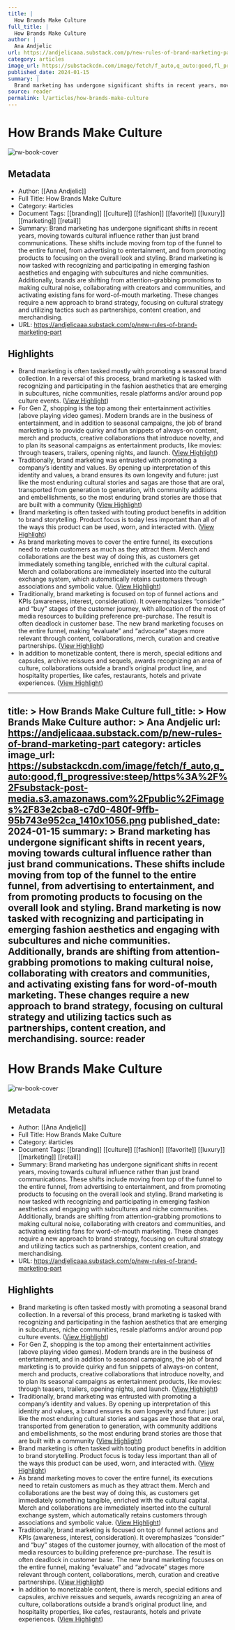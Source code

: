 ```yaml
---
title: |
  How Brands Make Culture
full_title: |
  How Brands Make Culture
author: |
  Ana Andjelic
url: https://andjelicaaa.substack.com/p/new-rules-of-brand-marketing-part
category: articles
image_url: https://substackcdn.com/image/fetch/f_auto,q_auto:good,fl_progressive:steep/https%3A%2F%2Fsubstack-post-media.s3.amazonaws.com%2Fpublic%2Fimages%2F83e2cba8-c7d0-480f-9ffb-95b743e952ca_1410x1056.png
published_date: 2024-01-15
summary: |
  Brand marketing has undergone significant shifts in recent years, moving towards cultural influence rather than just brand communications. These shifts include moving from top of the funnel to the entire funnel, from advertising to entertainment, and from promoting products to focusing on the overall look and styling. Brand marketing is now tasked with recognizing and participating in emerging fashion aesthetics and engaging with subcultures and niche communities. Additionally, brands are shifting from attention-grabbing promotions to making cultural noise, collaborating with creators and communities, and activating existing fans for word-of-mouth marketing. These changes require a new approach to brand strategy, focusing on cultural strategy and utilizing tactics such as partnerships, content creation, and merchandising.
source: reader
permalink: l/articles/how-brands-make-culture
---
```

# How Brands Make Culture

![rw-book-cover](https://substackcdn.com/image/fetch/f_auto,q_auto:good,fl_progressive:steep/https%3A%2F%2Fsubstack-post-media.s3.amazonaws.com%2Fpublic%2Fimages%2F83e2cba8-c7d0-480f-9ffb-95b743e952ca_1410x1056.png)

## Metadata
- Author: [[Ana Andjelic]]
- Full Title: How Brands Make Culture
- Category: #articles
- Document Tags: [[branding]] [[culture]] [[fashion]] [[favorite]] [[luxury]] [[marketing]] [[retail]] 
- Summary: Brand marketing has undergone significant shifts in recent years, moving towards cultural influence rather than just brand communications. These shifts include moving from top of the funnel to the entire funnel, from advertising to entertainment, and from promoting products to focusing on the overall look and styling. Brand marketing is now tasked with recognizing and participating in emerging fashion aesthetics and engaging with subcultures and niche communities. Additionally, brands are shifting from attention-grabbing promotions to making cultural noise, collaborating with creators and communities, and activating existing fans for word-of-mouth marketing. These changes require a new approach to brand strategy, focusing on cultural strategy and utilizing tactics such as partnerships, content creation, and merchandising.
- URL: https://andjelicaaa.substack.com/p/new-rules-of-brand-marketing-part

## Highlights
- Brand marketing is often tasked mostly with promoting a seasonal brand collection. In a reversal of this process, brand marketing is tasked with recognizing and participating in the fashion aesthetics that are emerging in subcultures, niche communities, resale platforms and/or around pop culture events. ([View Highlight](https://read.readwise.io/read/01hmbxwhxf96e5vydknwm8k493))
- For Gen Z, shopping is the top among their entertainment activities (above playing video games). Modern brands are in the business of entertainment, and in addition to seasonal campaigns, the job of brand marketing is to provide quirky and fun snippets of always-on content, merch and products, creative collaborations that introduce novelty, and to plan its seasonal campaigns as entertainment products, like movies: through teasers, trailers, opening nights, and launch. ([View Highlight](https://read.readwise.io/read/01hmbxxggd6ggnmgz0aw40jjg5))
- Traditionally, brand marketing was entrusted with promoting a company’s identity and values. By opening up interpretation of this identity and values, a brand ensures its own longevity and future: just like the most enduring cultural stories and sagas are those that are oral, transported from generation to generation, with community additions and embellishments, so the most enduring brand stories are those that are built with a community ([View Highlight](https://read.readwise.io/read/01hmby04m144hbchjg4h0xv3b6))
- Brand marketing is often tasked with touting product benefits in addition to brand storytelling. Product focus is today less important than all of the ways this product can be used, worn, and interacted with. ([View Highlight](https://read.readwise.io/read/01hmby0gsqf398h1hjwc0gk1x7))
- As brand marketing moves to cover the entire funnel, its executions need to retain customers as much as they attract them. Merch and collaborations are the best way of doing this, as customers get immediately something tangible, enriched with the cultural capital. Merch and collaborations are immediately inserted into the cultural exchange system, which automatically retains customers through associations and symbolic value. ([View Highlight](https://read.readwise.io/read/01hmby5ng9eymzrnnxns6bcwbw))
- Traditionally, brand marketing is focused on top of funnel actions and KPIs (awareness, interest, consideration). It overemphasizes “consider” and “buy” stages of the customer journey, with allocation of the most of media resources to building preference pre-purchase. The result is often deadlock in customer base. The new brand marketing focuses on the entire funnel, making “evaluate” and “advocate” stages more relevant through content, collaborations, merch, curation and creative partnerships. ([View Highlight](https://read.readwise.io/read/01hmby61fvfm5cg69htpr1qthj))
- In addition to monetizable content, there is merch, special editions and capsules, archive reissues and sequels, awards recognizing an area of culture, collaborations outside a brand’s original product line, and hospitality properties, like cafes, restaurants, hotels and private experiences. ([View Highlight](https://read.readwise.io/read/01hmby8aqkbwgzdpfg1xh83xfn))


---
title: >
  How Brands Make Culture
full_title: >
  How Brands Make Culture
author: >
  Ana Andjelic
url: https://andjelicaaa.substack.com/p/new-rules-of-brand-marketing-part
category: articles
image_url: https://substackcdn.com/image/fetch/f_auto,q_auto:good,fl_progressive:steep/https%3A%2F%2Fsubstack-post-media.s3.amazonaws.com%2Fpublic%2Fimages%2F83e2cba8-c7d0-480f-9ffb-95b743e952ca_1410x1056.png
published_date: 2024-01-15
summary: >
  Brand marketing has undergone significant shifts in recent years, moving towards cultural influence rather than just brand communications. These shifts include moving from top of the funnel to the entire funnel, from advertising to entertainment, and from promoting products to focusing on the overall look and styling. Brand marketing is now tasked with recognizing and participating in emerging fashion aesthetics and engaging with subcultures and niche communities. Additionally, brands are shifting from attention-grabbing promotions to making cultural noise, collaborating with creators and communities, and activating existing fans for word-of-mouth marketing. These changes require a new approach to brand strategy, focusing on cultural strategy and utilizing tactics such as partnerships, content creation, and merchandising.
source: reader
---
# How Brands Make Culture

![rw-book-cover](https://substackcdn.com/image/fetch/f_auto,q_auto:good,fl_progressive:steep/https%3A%2F%2Fsubstack-post-media.s3.amazonaws.com%2Fpublic%2Fimages%2F83e2cba8-c7d0-480f-9ffb-95b743e952ca_1410x1056.png)

## Metadata
- Author: [[Ana Andjelic]]
- Full Title: How Brands Make Culture
- Category: #articles
- Document Tags: [[branding]] [[culture]] [[fashion]] [[favorite]] [[luxury]] [[marketing]] [[retail]] 
- Summary: Brand marketing has undergone significant shifts in recent years, moving towards cultural influence rather than just brand communications. These shifts include moving from top of the funnel to the entire funnel, from advertising to entertainment, and from promoting products to focusing on the overall look and styling. Brand marketing is now tasked with recognizing and participating in emerging fashion aesthetics and engaging with subcultures and niche communities. Additionally, brands are shifting from attention-grabbing promotions to making cultural noise, collaborating with creators and communities, and activating existing fans for word-of-mouth marketing. These changes require a new approach to brand strategy, focusing on cultural strategy and utilizing tactics such as partnerships, content creation, and merchandising.
- URL: https://andjelicaaa.substack.com/p/new-rules-of-brand-marketing-part

## Highlights
- Brand marketing is often tasked mostly with promoting a seasonal brand collection. In a reversal of this process, brand marketing is tasked with recognizing and participating in the fashion aesthetics that are emerging in subcultures, niche communities, resale platforms and/or around pop culture events. ([View Highlight](https://read.readwise.io/read/01hmbxwhxf96e5vydknwm8k493))
- For Gen Z, shopping is the top among their entertainment activities (above playing video games). Modern brands are in the business of entertainment, and in addition to seasonal campaigns, the job of brand marketing is to provide quirky and fun snippets of always-on content, merch and products, creative collaborations that introduce novelty, and to plan its seasonal campaigns as entertainment products, like movies: through teasers, trailers, opening nights, and launch. ([View Highlight](https://read.readwise.io/read/01hmbxxggd6ggnmgz0aw40jjg5))
- Traditionally, brand marketing was entrusted with promoting a company’s identity and values. By opening up interpretation of this identity and values, a brand ensures its own longevity and future: just like the most enduring cultural stories and sagas are those that are oral, transported from generation to generation, with community additions and embellishments, so the most enduring brand stories are those that are built with a community ([View Highlight](https://read.readwise.io/read/01hmby04m144hbchjg4h0xv3b6))
- Brand marketing is often tasked with touting product benefits in addition to brand storytelling. Product focus is today less important than all of the ways this product can be used, worn, and interacted with. ([View Highlight](https://read.readwise.io/read/01hmby0gsqf398h1hjwc0gk1x7))
- As brand marketing moves to cover the entire funnel, its executions need to retain customers as much as they attract them. Merch and collaborations are the best way of doing this, as customers get immediately something tangible, enriched with the cultural capital. Merch and collaborations are immediately inserted into the cultural exchange system, which automatically retains customers through associations and symbolic value. ([View Highlight](https://read.readwise.io/read/01hmby5ng9eymzrnnxns6bcwbw))
- Traditionally, brand marketing is focused on top of funnel actions and KPIs (awareness, interest, consideration). It overemphasizes “consider” and “buy” stages of the customer journey, with allocation of the most of media resources to building preference pre-purchase. The result is often deadlock in customer base. The new brand marketing focuses on the entire funnel, making “evaluate” and “advocate” stages more relevant through content, collaborations, merch, curation and creative partnerships. ([View Highlight](https://read.readwise.io/read/01hmby61fvfm5cg69htpr1qthj))
- In addition to monetizable content, there is merch, special editions and capsules, archive reissues and sequels, awards recognizing an area of culture, collaborations outside a brand’s original product line, and hospitality properties, like cafes, restaurants, hotels and private experiences. ([View Highlight](https://read.readwise.io/read/01hmby8aqkbwgzdpfg1xh83xfn))


